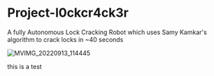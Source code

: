 # Project-l0ckcr4ck3r
A fully Autonomous Lock Cracking Robot which uses Samy Kamkar's algorithm to crack locks in ~40 seconds

![MVIMG_20220913_114445](https://user-images.githubusercontent.com/72902803/189985666-f4c0db4e-e7cb-4d15-8908-caf322dbd3b7.jpg)

this is a test 

